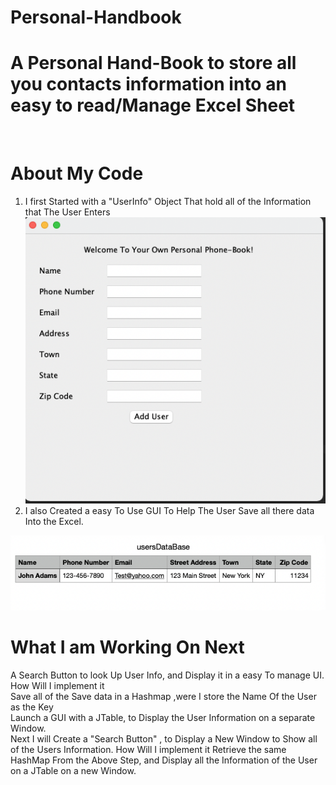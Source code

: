# Personal-Handbook
<h1> A Personal Hand-Book to store all you contacts information into an easy to read/Manage Excel Sheet</h1><br />

# About My Code<br />
1) I first Started with a "UserInfo" Object That hold all of the Information that The User Enters<br />
 <img src="Screen-Shots/Screen Shot 2021-10-05 at 9.10.25 PM.png" /><br />
2) I also Created a easy To Use GUI To Help The User Save all there data Into the Excel.<br />

<img src="Screen-Shots/Screen Shot 2021-10-05 at 9.11.42 PM.png" /><br />

# What I am Working On Next
A Search Button to look Up User Info, and Display it in a easy To manage UI.<br />
How Will I implement it<br />
 Save all of the Save data in a Hashmap ,were I store the Name Of the User as the Key<br />
Launch a GUI with a JTable, to Display the User Information on a separate Window.<br />
Next I will Create a "Search Button" , to Display a New Window to Show all of the Users Information.
How Will I implement it
Retrieve the same HashMap From the Above Step, and Display all the Information of the User on a JTable on a new Window.<br />
